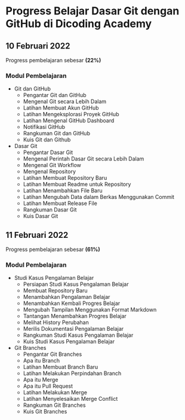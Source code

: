 # Progress Belajar Dasar Git dengan GitHub di Dicoding Academy

## 10 Februari 2022 ##
Progress pembelajaran sebesar **(22%)**
### Modul Pembelajaran ###
* Git dan GitHub
    * Pengantar Git dan GitHub
    * Mengenal Git secara Lebih Dalam
    * Latihan Membuat Akun GitHub
    * Latihan Mengeksplorasi Proyek GitHub
    * Latihan Mengenal GitHub Dashboard
    * Notifikasi GitHub
    * Rangkuman Git dan GitHub
    * Kuis Git dan Github
* Dasar Git
    * Pengantar Dasar Git
    * Mengenal Perintah Dasar Git secara Lebih Dalam
    * Mengenal Git Workflow
    * Mengenal Repository
    * Latihan Membuat Repository Baru
    * Latihan Membuat Readme untuk Repository
    * Latihan Menambahkan File Baru
    * Latihan Mengubah Data dalam Berkas Menggunakan Commit
    * Latihan Membuat Release File
    * Rangkuman Dasar Git
    * Kuis Dasar Git

## 11 Februari 2022 ##
Progress pembelajaran sebesar **(61%)**
### Modul Pembelajaran ###
* Studi Kasus Pengalaman Belajar
    * Persiapan Studi Kasus Pengalaman Belajar
    * Membuat Repository Baru
    * Menambahkan Pengalaman Belajar 
    * Menambahkan Kembali Progres Belajar
    * Mengubah Tampilan Menggunakan Format Markdown
    * Tantangan Menambahkan Progres Belajar
    * Melihat History Perubahan
    * Merilis Dokumentasi Pengalaman Belajar
    * Rangkuman Studi Kasus Pengalaman Belajar
    * Kuis Studi Kasus Pengalaman Belajar
* Git Branches
    * Pengantar Git Branches
    * Apa itu Branch
    * Latihan Membuat Branch Baru
    * Latihan Melakukan Perpindahan Branch
    * Apa itu Merge
    * Apa itu Pull Request
    * Latihan Melakukan Merge
    * Latihan Menyelesaikan Merge Conflict
    * Rangkuman Git Branches
    * Kuis Git Branches
